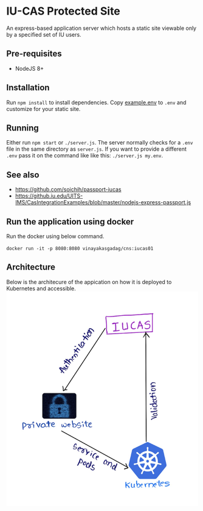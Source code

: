 # IU-CAS Protected Site

An express-based application server which hosts a static site
viewable only by a specified set of IU users.

## Pre-requisites

* NodeJS 8+

## Installation

Run `npm install` to install dependencies. Copy [example.env](example.env) to `.env`
and customize for your static site.

## Running

Either run `npm start` or `./server.js`. The server normally checks for a `.env` file in the same directory as `server.js`. If you want to provide a different `.env` pass it on the command like like this: `./server.js my.env`.

## See also

* <https://github.com/soichih/passport-iucas>
* <https://github.iu.edu/UITS-IMS/CasIntegrationExamples/blob/master/nodejs-express-passport.js>


## Run the application using docker
Run the docker using below command.

`docker run -it -p 8080:8080 vinayakasgadag/cns:iucas01`

## Architecture
Below is the architecure of the appication on how it is deployed to Kubernetes and accessible.
![Architecture](site/architecture.png)
